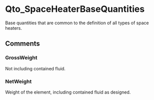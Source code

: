 # Qto_SpaceHeaterBaseQuantities

Base quantities that are common to the definition of all types of space heaters.
<!-- end of short definition -->



## Comments

### GrossWeight

Not including contained fluid.

### NetWeight

Weight of the element, including contained fluid as designed.

